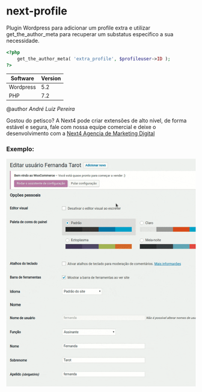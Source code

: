 # next-profile

Plugin Wordpress para adicionar um profile extra e utilizar get_the_author_meta para recuperar um substatus especifico a sua necessidade.

```php
<?php 
    get_the_author_meta( 'extra_profile', $profileuser->ID );
?>
```
| Software  | Version |
|-----------|---------|
| Wordpress | 5.2     |
| PHP       | 7.2     |

@author
*André Luiz Pereira*

Gostou do petisco? A Next4 pode criar extensões de alto nível, de forma estável e segura, fale com nossa equipe comercial e deixe o desenvolvimento com a [Next4 Agencia de Marketing Digital](https://www.next4.com.br)

### Exemplo:
![Demo](demo/view-profile.gif)



